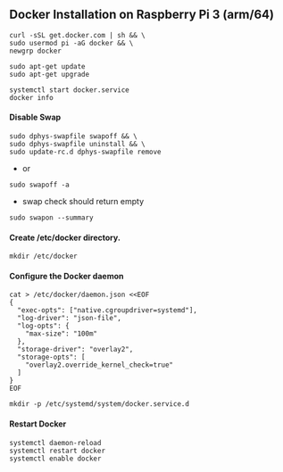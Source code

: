 ## Docker Installation on Raspberry Pi 3 (arm/64)

```
curl -sSL get.docker.com | sh && \
sudo usermod pi -aG docker && \
newgrp docker

sudo apt-get update
sudo apt-get upgrade

systemctl start docker.service
docker info
```

#### Disable Swap
```
sudo dphys-swapfile swapoff && \
sudo dphys-swapfile uninstall && \
sudo update-rc.d dphys-swapfile remove
```
- or
```
sudo swapoff -a
```
- swap check should return empty
```
sudo swapon --summary

```
#### Create /etc/docker directory.
```
mkdir /etc/docker
```
#### Configure the Docker daemon
```
cat > /etc/docker/daemon.json <<EOF
{
  "exec-opts": ["native.cgroupdriver=systemd"],
  "log-driver": "json-file",
  "log-opts": {
    "max-size": "100m"
  },
  "storage-driver": "overlay2",
  "storage-opts": [
    "overlay2.override_kernel_check=true"
  ]
}
EOF

mkdir -p /etc/systemd/system/docker.service.d
```

#### Restart Docker
```
systemctl daemon-reload
systemctl restart docker
systemctl enable docker
```
